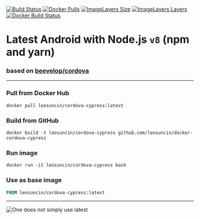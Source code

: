 [![Build Status](https://img.shields.io/travis/leosuncin/docker-cordova-cypress.svg?style=flat-square)](https://travis-ci.org/leosuncin/docker-cordova-cypress)
[![Docker Pulls](https://img.shields.io/docker/pulls/leosuncin/cordova-cypress.svg?style=flat-square)](https://hub.docker.com/r/leosuncin/cordova-cypress/)
[![ImageLayers Size](https://img.shields.io/imagelayers/image-size/leosuncin/cordova-cypress/latest.svg?style=flat-square)](https://hub.docker.com/r/leosuncin/cordova-cypress/)
[![ImageLayers Layers](https://img.shields.io/imagelayers/layers/leosuncin/cordova-cypress/latest.svg?style=flat-square)](https://hub.docker.com/r/leosuncin/cordova-cypress/)
[![Docker Build Status](https://img.shields.io/docker/build/leosuncin/cordova-cypress.svg?style=flat-square)](https://hub.docker.com/r/leosuncin/cordova-cypress/)

# Latest Android with Node.js `v8` (npm and yarn)
### based on [beevelop/cordova](https://github.com/beevelop/docker-cordova)
----
### Pull from Docker Hub
```
docker pull leosuncin/cordova-cypress:latest
```

### Build from GitHub
```
docker build -t leosuncin/cordova-cypress github.com/leosuncin/docker-cordova-cypress
```

### Run image
```
docker run -it leosuncin/cordova-cypress bash
```

### Use as base image
```Dockerfile
FROM leosuncin/cordova-cypress:latest
```

----

![One does not simply use latest](https://i.imgflip.com/1fgwxr.jpg)
